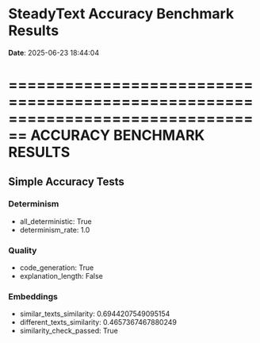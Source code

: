 # SteadyText Accuracy Benchmark Results

**Date**: 2025-06-23 18:44:04


================================================================================
ACCURACY BENCHMARK RESULTS
================================================================================

## Simple Accuracy Tests

### Determinism
  - all_deterministic: True
  - determinism_rate: 1.0

### Quality
  - code_generation: True
  - explanation_length: False

### Embeddings
  - similar_texts_similarity: 0.6944207549095154
  - different_texts_similarity: 0.4657367467880249
  - similarity_check_passed: True

